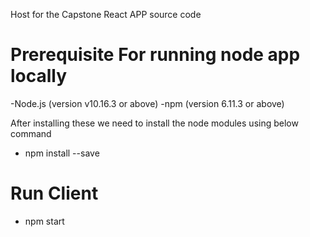 Host for the Capstone React APP source code 

# Prerequisite For running node app locally

-Node.js (version v10.16.3 or above)
-npm (version 6.11.3 or above)


After installing these we need to install the node modules using below command 

- npm install --save

# Run Client
- npm start